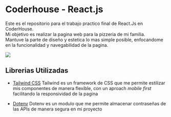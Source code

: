 # Coderhouse - React.js

Este es el repositorio para el trabajo practico final de React.Js en CoderHouse.\
Mi objetivo es realizar la pagina web para la pizzeria de mi familia.\
Mantuve la parte de diseño y estetica lo mas simple posible, enfocandome en la funcionalidad y navegabilidad de la pagina.

![](src/assets/test.gif)

## Librerias Utilizadas

- [Tailwind CSS](https://tailwindcss.com)
Tailwind es un framework de CSS que me permite estilizar mis componentes de manera flexible, con un aproach *mobile first* facilitando la responsividad de la pagina

- [Dotenv](https://www.npmjs.com/package/dotenv)
Dotenv es un modulo que me permite almacenar contraseñas de las APIs de manera segura en mi proyecto


